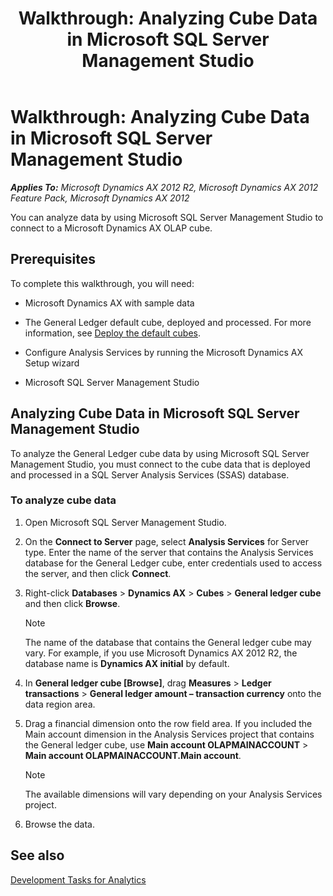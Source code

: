 ﻿---
title: 'Walkthrough: Analyzing Cube Data in Microsoft SQL Server Management Studio'
TOCTitle: 'Walkthrough: Analyzing Cube Data in Microsoft SQL Server Management Studio'
ms:assetid: 83cf4a82-8385-456c-afb0-7bb47194701a
ms:mtpsurl: https://technet.microsoft.com/en-us/library/Gg724059(v=AX.60)
ms:contentKeyID: 35133415
ms.date: 07/17/2013
mtps_version: v=AX.60
---

# Walkthrough: Analyzing Cube Data in Microsoft SQL Server Management Studio 


_**Applies To:** Microsoft Dynamics AX 2012 R2, Microsoft Dynamics AX 2012 Feature Pack, Microsoft Dynamics AX 2012_

You can analyze data by using Microsoft SQL Server Management Studio to connect to a Microsoft Dynamics AX OLAP cube.

## Prerequisites

To complete this walkthrough, you will need:

  - Microsoft Dynamics AX with sample data

  - The General Ledger default cube, deployed and processed. For more information, see [Deploy the default cubes](deploy-the-default-cubes.md).

  - Configure Analysis Services by running the Microsoft Dynamics AX Setup wizard

  - Microsoft SQL Server Management Studio

## Analyzing Cube Data in Microsoft SQL Server Management Studio

To analyze the General Ledger cube data by using Microsoft SQL Server Management Studio, you must connect to the cube data that is deployed and processed in a SQL Server Analysis Services (SSAS) database.

### To analyze cube data

1.  Open Microsoft SQL Server Management Studio.

2.  On the **Connect to Server** page, select **Analysis Services** for Server type. Enter the name of the server that contains the Analysis Services database for the General Ledger cube, enter credentials used to access the server, and then click **Connect**.

3.  Right-click **Databases** \> **Dynamics AX** \> **Cubes** \> **General ledger cube** and then click **Browse**.
    

    > [!NOTE]
    > <P>The name of the database that contains the General ledger cube may vary. For example, if you use Microsoft Dynamics AX 2012 R2, the database name is <STRONG>Dynamics AX initial</STRONG> by default.</P>



4.  In **General ledger cube \[Browse\]**, drag **Measures** \> **Ledger transactions** \> **General ledger amount – transaction currency** onto the data region area.

5.  Drag a financial dimension onto the row field area. If you included the Main account dimension in the Analysis Services project that contains the General ledger cube, use **Main account OLAPMAINACCOUNT** \> **Main account OLAPMAINACCOUNT.Main account**.
    

    > [!NOTE]
    > <P>The available dimensions will vary depending on your Analysis Services project.</P>



6.  Browse the data.

## See also

[Development Tasks for Analytics](development-tasks-for-analytics.md)

